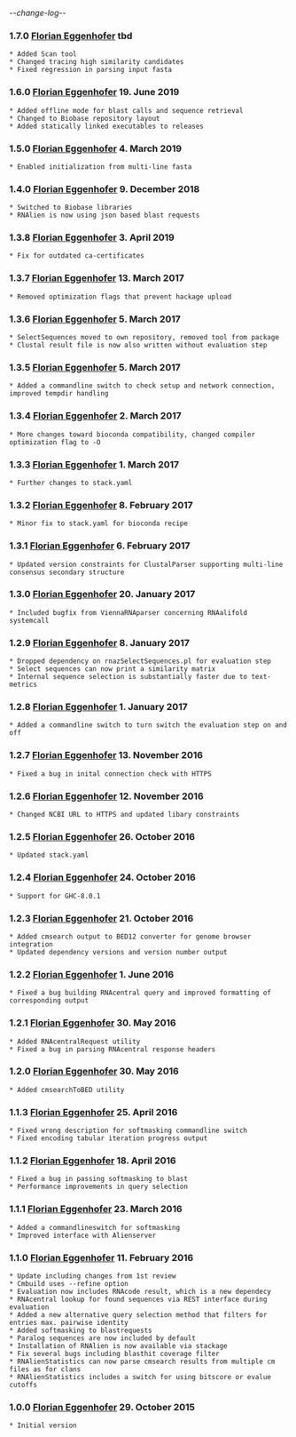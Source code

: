 -*-change-log-*-

### 1.7.0 [Florian Eggenhofer](mailto:egg@cs.uni-freiburg.de) tbd

	* Added Scan tool
	* Changed tracing high similarity candidates
	* Fixed regression in parsing input fasta

### 1.6.0 [Florian Eggenhofer](mailto:egg@cs.uni-freiburg.de) 19. June 2019

	* Added offline mode for blast calls and sequence retrieval
	* Changed to Biobase repository layout
	* Added statically linked executables to releases

### 1.5.0 [Florian Eggenhofer](mailto:egg@cs.uni-freiburg.de) 4. March 2019

	* Enabled initialization from multi-line fasta

### 1.4.0 [Florian Eggenhofer](mailto:egg@cs.uni-freiburg.de) 9. December 2018

	* Switched to Biobase libraries
	* RNAlien is now using json based blast requests

### 1.3.8 [Florian Eggenhofer](mailto:egg@cs.uni-freiburg.de) 3. April 2019

	* Fix for outdated ca-certificates

### 1.3.7 [Florian Eggenhofer](mailto:egg@cs.uni-freiburg.de) 13. March 2017

	* Removed optimization flags that prevent hackage upload

### 1.3.6 [Florian Eggenhofer](mailto:egg@cs.uni-freiburg.de) 5. March 2017

	* SelectSequences moved to own repository, removed tool from package
	* Clustal result file is now also written without evaluation step

### 1.3.5 [Florian Eggenhofer](mailto:egg@cs.uni-freiburg.de) 5. March 2017

	* Added a commandline switch to check setup and network connection, improved tempdir handling

### 1.3.4 [Florian Eggenhofer](mailto:egg@cs.uni-freiburg.de) 2. March 2017

	* More changes toward bioconda compatibility, changed compiler optimization flag to -O

### 1.3.3 [Florian Eggenhofer](mailto:egg@cs.uni-freiburg.de) 1. March 2017

	* Further changes to stack.yaml

### 1.3.2 [Florian Eggenhofer](mailto:egg@cs.uni-freiburg.de) 8. February 2017

	* Minor fix to stack.yaml for bioconda recipe

### 1.3.1 [Florian Eggenhofer](mailto:egg@cs.uni-freiburg.de) 6. February 2017

	* Updated version constraints for ClustalParser supporting multi-line consensus secondary structure

### 1.3.0 [Florian Eggenhofer](mailto:egg@cs.uni-freiburg.de) 20. January 2017

	* Included bugfix from ViennaRNAparser concerning RNAalifold systemcall

### 1.2.9 [Florian Eggenhofer](mailto:egg@cs.uni-freiburg.de) 8. January 2017

	* Dropped dependency on rnazSelectSequences.pl for evaluation step
	* Select sequences can now print a similarity matrix
	* Internal sequence selection is substantially faster due to text-metrics

### 1.2.8 [Florian Eggenhofer](mailto:egg@cs.uni-freiburg.de) 1. January 2017

	* Added a commandline switch to turn switch the evaluation step on and off

### 1.2.7 [Florian Eggenhofer](mailto:egg@informatik.uni-freiburg.de) 13. November 2016

	* Fixed a bug in inital connection check with HTTPS

### 1.2.6 [Florian Eggenhofer](mailto:egg@informatik.uni-freiburg.de) 12. November 2016

	* Changed NCBI URL to HTTPS and updated libary constraints

### 1.2.5 [Florian Eggenhofer](mailto:egg@informatik.uni-freiburg.de) 26. October 2016

	* Updated stack.yaml

### 1.2.4 [Florian Eggenhofer](mailto:egg@informatik.uni-freiburg.de) 24. October 2016

	* Support for GHC-8.0.1

### 1.2.3 [Florian Eggenhofer](mailto:egg@informatik.uni-freiburg.de) 21. October 2016

	* Added cmsearch output to BED12 converter for genome browser integration
	* Updated dependency versions and version number output

### 1.2.2 [Florian Eggenhofer](mailto:egg@informatik.uni-freiburg.de) 1. June 2016

	* Fixed a bug building RNAcentral query and improved formatting of
	corresponding output

### 1.2.1 [Florian Eggenhofer](mailto:egg@informatik.uni-freiburg.de) 30. May 2016

	* Added RNAcentralRequest utility
	* Fixed a bug in parsing RNAcentral response headers

### 1.2.0 [Florian Eggenhofer](mailto:egg@informatik.uni-freiburg.de) 30. May 2016

	* Added cmsearchToBED utility

### 1.1.3 [Florian Eggenhofer](mailto:egg@informatik.uni-freiburg.de) 25. April 2016

	* Fixed wrong description for softmasking commandline switch
	* Fixed encoding tabular iteration progress output

### 1.1.2 [Florian Eggenhofer](mailto:egg@informatik.uni-freiburg.de) 18. April 2016

	* Fixed a bug in passing softmasking to blast
	* Performance improvements in query selection

### 1.1.1 [Florian Eggenhofer](egg@informatik.uni-freiburg.de) 23. March 2016

	* Added a commandlineswitch for softmasking
	* Improved interface with Alienserver

### 1.1.0 [Florian Eggenhofer](mailto:florian.eggenhofer@univie.ac.at) 11. February 2016

	* Update including changes from 1st review
	* Cmbuild uses --refine option
	* Evaluation now includes RNAcode result, which is a new dependecy
	* RNAcentral lookup for found sequences via REST interface during evaluation
	* Added a new alternative query selection method that filters for entries max. pairwise identity
	* Added softmasking to blastrequests
	* Paralog sequences are now included by default
	* Installation of RNAlien is now available via stackage
	* Fix several bugs including blasthit coverage filter
	* RNAlienStatistics can now parse cmsearch results from multiple cm files as for clans
	* RNAlienStatistics includes a switch for using bitscore or evalue cutoffs

### 1.0.0 [Florian Eggenhofer](florian.eggenhofer@univie.ac.at) 29. October 2015

	* Initial version
